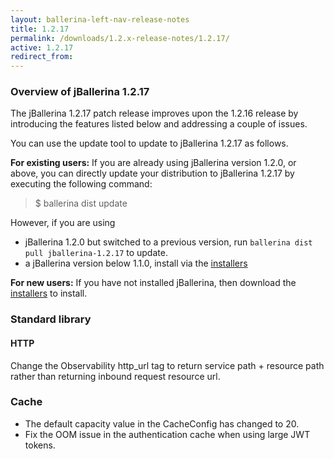 ```yaml
---
layout: ballerina-left-nav-release-notes
title: 1.2.17
permalink: /downloads/1.2.x-release-notes/1.2.17/
active: 1.2.17
redirect_from:
---
```


### Overview of jBallerina 1.2.17
The jBallerina 1.2.17 patch release improves upon the 1.2.16 release by introducing the features listed below and addressing a couple of issues.

You can use the update tool to update to jBallerina 1.2.17 as follows.

**For existing users:**
If you are already using jBallerina version 1.2.0, or above, you can directly update your distribution to jBallerina 1.2.17 by executing the following command:

> $ ballerina dist update

However, if you are using

- jBallerina 1.2.0 but switched to a previous version, run `ballerina dist pull jballerina-1.2.17` to update.
- a jBallerina version below 1.1.0, install via the [installers](https://ballerina.io/downloads/)

**For new users:**
If you have not installed jBallerina, then download the [installers](https://ballerina.io/downloads/) to install.

### Standard library
#### HTTP
Change the Observability http_url tag to return service path + resource path rather than returning inbound request resource url.

### Cache
- The default capacity value in the CacheConfig has changed to 20.
- Fix the OOM issue in the authentication cache when using large JWT tokens.

